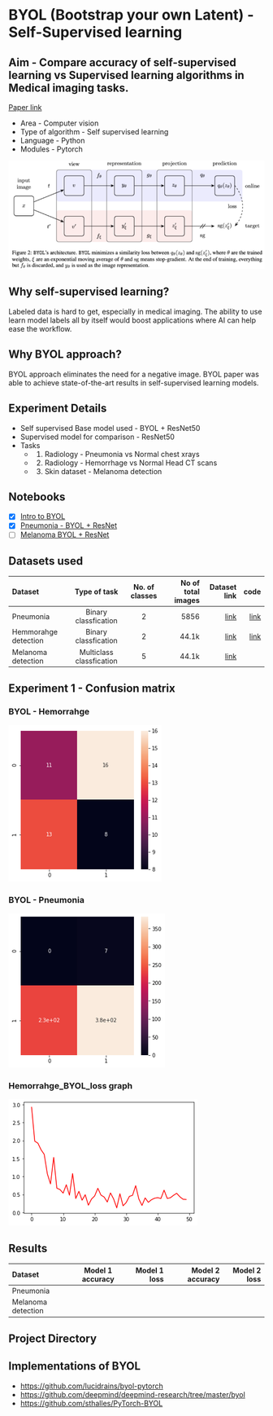 # BYOL (Bootstrap your own Latent) - Self-Supervised learning

## Aim - Compare accuracy of self-supervised learning vs Supervised learning algorithms in Medical imaging tasks. 
[Paper link](https://arxiv.org/abs/2006.07733)


- Area - Computer vision
- Type of algorithm - Self supervised learning
- Language - Python
- Modules - Pytorch

![Architecture design](Images/BYOL_architecture.png)

## Why self-supervised learning? 
Labeled data is hard to get, especially in medical imaging. The ability to use learn model labels all by itself would boost applications where AI can help ease the workflow.

## Why BYOL approach? 
BYOL approach eliminates the need for a negative image. BYOL paper was able to achieve state-of-the-art results in self-supervised learning models.


## Experiment Details
- Self supervised Base model used  - BYOL + ResNet50
- Supervised model for comparison  - ResNet50
- Tasks
  - 1. Radiology - Pneumonia vs  Normal chest xrays
  - 2. Radiology - Hemorrhage vs  Normal Head CT scans
  - 3. Skin dataset - Melanoma detection

## Notebooks
- [x] [Intro to BYOL]('https://github.com/Amritpal-001/Paper_Implementations/edit/master/self_supervised/BYOL/BYOL_Understanding_model.ipynb')
- [x] [Pneumonia - BYOL + ResNet]('https://github.com/Amritpal-001/Deep-learning/blob/master/self_supervised/BYOL/Self_Supervised_learning%20-%20Pneumonia%20classify.ipynb')
- [ ] [Melanoma BYOL + ResNet]()

## Datasets used

| Dataset  | Type of task | No. of classes  | No of total images | Dataset link | code | 
| :---         |     :---:      | :---:      |          ---: |   ---: |---: |
|  Pneumonia | Binary classfication  | 2  | 5856 | [link](https://www.kaggle.com/paultimothymooney/chest-xray-pneumonia) |  [link]('https://github.com/Amritpal-001/Deep-learning/blob/master/self_supervised/BYOL/Self_Supervised_learning%20-%20Pneumonia%20classify.ipynb') | 
|  Hemmorahge detection | Binary classfication  | 2  | 44.1k | [link](https://www.kaggle.com/felipekitamura/head-ct-hemorrhage) |  [link]('https://github.com/Amritpal-001/Deep-learning/blob/master/self_supervised/BYOL/Self_Supervised_learning%20-%20Pneumonia%20classify.ipynb') |  
|  Melanoma detection | Multiclass classfication  | 5  | 44.1k | [link](https://www.kaggle.com/cdeotte/jpeg-melanoma-192x192) |   |  


## Experiment 1 - Confusion matrix
### BYOL - Hemorrahge 
![BYOL - Hemorrahge](https://github.com/Amritpal-001/Deep-learning/blob/master/self_supervised/BYOL/Images/experiment_1/Hemorrahge_cm.png)
### BYOL - Pneumonia
![BYOL - Pneumonia dataset](https://github.com/Amritpal-001/Deep-learning/blob/master/self_supervised/BYOL/Images/experiment_1/Pneumonia_cm.png)
### Hemorrahge_BYOL_loss graph
![Hemorrahge_BYOL_loss](https://github.com/Amritpal-001/Deep-learning/blob/master/self_supervised/BYOL/Images/experiment_1/Hemorrahge_BYOL_loss.png)


## Results

| Dataset  | Model 1 accuracy | Model 1 loss | Model 2 accuracy | Model 2 loss | 
| :---         |     :---:      |          ---: |   ---: |          ---: |
|  Pneumonia |   |  | | |
|  Melanoma detection | |  | | |


## Project Directory 



## Implementations of BYOL
- https://github.com/lucidrains/byol-pytorch
- https://github.com/deepmind/deepmind-research/tree/master/byol
- https://github.com/sthalles/PyTorch-BYOL
